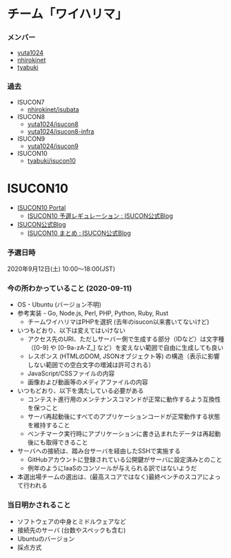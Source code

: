 # チーム「ワイハリマ」
### メンバー
* [yuta1024](https://github.com/yuta1024)
* [nhirokinet](https://github.com/nhirokinet)
* [tyabuki](https://github.com/tyabuki)

### 過去
* ISUCON7
  - [nhirokinet/isubata](https://github.com/nhirokinet/isubata)
* ISUCON8
  - [yuta1024/isucon8](https://github.com/yuta1024/isucon8)
  - [yuta1024/isucon8-infra](https://github.com/yuta1024/isucon8-infra)
* ISUCON9
  - [yuta1024/isucon9](https://github.com/yuta1024/isucon9)
* ISUCON10
  - [tyabuki/isucon10](https://github.com/tyabuki/isucon10)

# ISUCON10
* [ISUCON10 Portal](https://portal.isucon.net/)
  - [ISUCON10 予選レギュレーション : ISUCON公式Blog](http://isucon.net/archives/54753430.html)
* [ISUCON公式Blog](http://isucon.net/)
  - [ISUCON10 まとめ : ISUCON公式Blog](http://isucon.net/archives/54704557.html)

### 予選日時
2020年9月12日(土) 10:00〜18:00(JST)

### 今の所わかっていること (2020-09-11)
* OS - Ubuntu (バージョン不明)
* 参考実装 - Go, Node.js, Perl, PHP, Python, Ruby, Rust
  - チームワイハリマはPHPを選択 (去年のisucon以来書いてないけど)
* いつもどおり、以下は変えてはいけない
  - アクセス先のURI、ただしサーバー側で生成する部分（IDなど）は文字種（[0-9] や [0-9a-zA-Z_] など）を変えない範囲で自由に生成しても良い
  - レスポンス (HTMLのDOM, JSONオブジェクト等) の構造（表示に影響しない範囲での空白文字の増減は許可される）
  - JavaScript/CSSファイルの内容
  - 画像および動画等のメディアファイルの内容
* いつもどおり、以下を満たしている必要がある
  - コンテスト進行用のメンテナンスコマンドが正常に動作するよう互換性を保つこと
  - サーバ再起動後にすべてのアプリケーションコードが正常動作する状態を維持すること
  - ベンチマーク実行時にアプリケーションに書き込まれたデータは再起動後にも取得できること
* サーバへの接続は、踏み台サーバを経由したSSHで実施する
  - GitHubアカウントに登録されている公開鍵がサーバに設定済みとのこと
  - 例年のようにIaaSのコンソールが与えられる訳ではないようだ
* 本選出場チームの選出は、(最高スコアではなく)最終ベンチのスコアによって行われる

### 当日明かされること
* ソフトウェアの中身とミドルウェアなど
* 接続先のサーバ (台数やスペックも含む)
* Ubuntuのバージョン
* 採点方式
